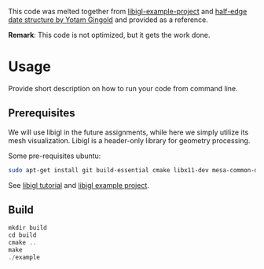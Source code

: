 
This code was melted together from [libigl-example-project](https://github.com/libigl/libigl-example-project) and [half-edge date structure by Yotam Gingold](https://github.com/yig/halfedge) and provided as a reference. 

**Remark**: This code is not optimized, but it gets the work done.

# Usage
Provide short description on how to run your code from command line.

## Prerequisites
We will use libigl in the future assignments, while here we simply utilize its mesh visualization. Libigl is a header-only library for geometry processing.

Some pre-requisites ubuntu:
```bash
sudo apt-get install git build-essential cmake libx11-dev mesa-common-dev libgl1-mesa-dev libglu1-mesa-dev libxrandr-dev libxi-dev libxmu-dev libblas-dev libxinerama-dev libxcursor-dev
```
See [libigl tutorial](https://libigl.github.io/tutorial/) and [libigl example project](https://github.com/libigl/libigl-example-project).

## Build
```c
mkdir build
cd build
cmake ..
make
./example
```

